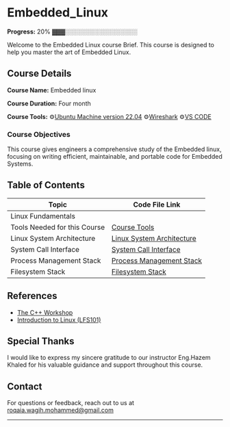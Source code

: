 # Embedded_Linux

**Progress:** 20% ▓▓▓░░░░░░░░░░░░░░░░░

Welcome to the Embedded Linux course Brief. This course is designed to help you master the art of Embedded Linux.
## Course Details
 

**Course Name:** Embedded linux 

**Course Duration:** Four month

**Course Tools:**  ⚙️[Ubuntu Machine version 22.04](https://www.youtube.com/watch?v=rJ9ysibH768)  ⚙️[Wireshark](https://www.youtube.com/watch?v=xzCVrooqSZU)  ⚙️[VS CODE](https://code.visualstudio.com/download)
           

### Course Objectives

This course gives engineers a comprehensive study of the Embedded linux, focusing on writing efficient, maintainable, and portable code for Embedded Systems.

## Table of Contents

| Topic                        | Code File Link                                  |
| ---------------------------- | ----------------------------------------------- |
| Linux Fundamentals           |                                                 |
| Tools Needed for this Course |  [Course Tools](Course_Tools)                                               |
| Linux System Architecture    |  [Linux System Architecture](https://github.com/RoqaiaWagih/Embedded_Linux/blob/main/Linux%20System%20Architecture.md) |                     
| System Call Interface        |  [System Call Interface](https://github.com/RoqaiaWagih/Embedded_Linux/blob/main/Linux%20System%20Architecture.md)    |
| Process Management Stack     |  [Process Management Stack](https://github.com/RoqaiaWagih/Embedded_Linux/blob/main/Linux%20System%20Architecture.md)    |
| Filesystem Stack             |  [Filesystem Stack](https://github.com/RoqaiaWagih/Embedded_Linux/blob/main/Linux%20System%20Architecture.md)    |

## References

- [The C++ Workshop](https://www.packtpub.com/free-ebook/the-c-workshop/9781839216626)
- [Introduction to Linux (LFS101)](https://trainingportal.linuxfoundation.org/courses/introduction-to-linux-lfs101)

## Special Thanks

I would like to express my sincere gratitude to our instructor 
Eng.Hazem Khaled for his valuable guidance and support throughout this course.

## Contact

For questions or feedback, reach out to us at roqaia.wagih.mohammed@gmail.com

---
